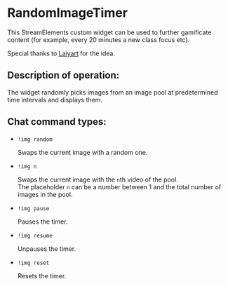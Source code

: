 # RandomImageTimer
This StreamElements custom widget can be used to further gamificate content (for example, every 20 minutes a new class focus etc).

Special thanks to [Laiyart](https://www.twitch.tv/laiyart) for the idea.


## Description of operation:
The widget randomly picks images from an image pool at predetermined time intervals and displays them.


## Chat command types:
 - `!img random` 
   
   Swaps the current image with a random one.
   
 - `!img n` 
   
   Swaps the current image with the `n`th video of the pool.  
   The placeholder `n` can be a number between 1 and the total number of images in the pool.
   
 - `!img pause` 
   
   Pauses the timer.
   
 - `!img resume` 
   
   Unpauses the timer.
   
 - `!img reset` 
   
   Resets the timer.
